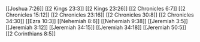 [[Joshua 7:26]]
[[2 Kings 23:3]]
[[2 Kings 23:26]]
[[2 Chronicles 6:7]]
[[2 Chronicles 15:12]]
[[2 Chronicles 23:16]]
[[2 Chronicles 30:8]]
[[2 Chronicles 34:30]]
[[Ezra 10:3]]
[[Nehemiah 8:6]]
[[Nehemiah 9:38]]
[[Jeremiah 3:5]]
[[Jeremiah 3:12]]
[[Jeremiah 34:15]]
[[Jeremiah 34:18]]
[[Jeremiah 50:5]]
[[2 Corinthians 8:5]]
